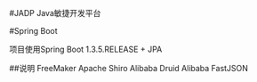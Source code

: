 #JADP Java敏捷开发平台

#Spring Boot

项目使用Spring Boot 1.3.5.RELEASE + JPA

##说明
FreeMaker
Apache Shiro
Alibaba Druid
Alibaba FastJSON